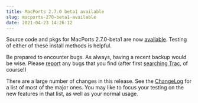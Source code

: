 ```yaml
---
title: MacPorts 2.7.0 beta1 available
slug: macports-270-beta1-available
date: 2021-04-23 14:26:12
---
```


Source code and pkgs for MacPorts 2.7.0-beta1 are now
[available][1]. Testing of either of these install methods is helpful.

Be prepared to encounter bugs. As always, having a recent backup would
be wise. Please [report][2] any bugs that you find (after first [searching
Trac][3], of course!)

There are a large number of changes in this release. See the [ChangeLog][4]
for a list of most of the major ones. You may like to focus your
testing on the new features in that list, as well as your normal usage.

[1]: https://github.com/macports/macports-base/releases/tag/v2.7.0-beta1
[2]: https://trac.macports.org/newticket
[3]: https://trac.macports.org/search
[4]: https://github.com/macports/macports-base/blob/release-2.7/ChangeLog
